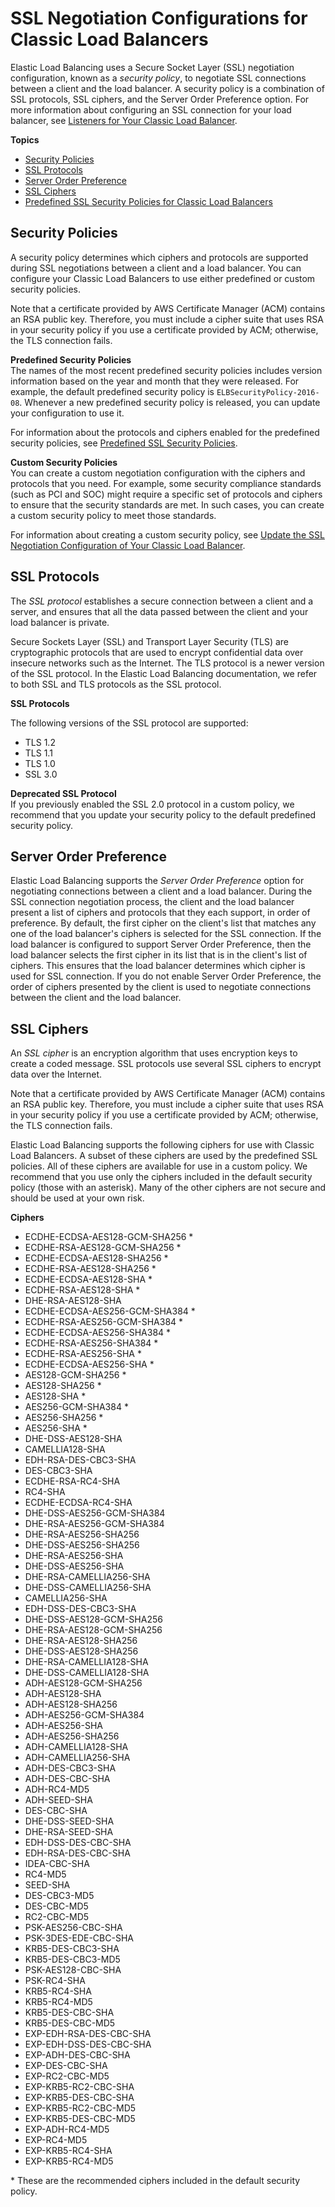 # SSL Negotiation Configurations for Classic Load Balancers<a name="elb-ssl-security-policy"></a>

Elastic Load Balancing uses a Secure Socket Layer \(SSL\) negotiation configuration, known as a *security policy*, to negotiate SSL connections between a client and the load balancer\. A security policy is a combination of SSL protocols, SSL ciphers, and the Server Order Preference option\. For more information about configuring an SSL connection for your load balancer, see [Listeners for Your Classic Load Balancer](elb-listener-config.md)\.

**Topics**
+ [Security Policies](#security-policy-types)
+ [SSL Protocols](#ssl-protocols)
+ [Server Order Preference](#server-order-preference)
+ [SSL Ciphers](#ssl-ciphers)
+ [Predefined SSL Security Policies for Classic Load Balancers](elb-security-policy-table.md)

## Security Policies<a name="security-policy-types"></a>

A security policy determines which ciphers and protocols are supported during SSL negotiations between a client and a load balancer\. You can configure your Classic Load Balancers to use either predefined or custom security policies\.

Note that a certificate provided by AWS Certificate Manager \(ACM\) contains an RSA public key\. Therefore, you must include a cipher suite that uses RSA in your security policy if you use a certificate provided by ACM; otherwise, the TLS connection fails\.

**Predefined Security Policies**  
The names of the most recent predefined security policies includes version information based on the year and month that they were released\. For example, the default predefined security policy is `ELBSecurityPolicy-2016-08`\. Whenever a new predefined security policy is released, you can update your configuration to use it\.

For information about the protocols and ciphers enabled for the predefined security policies, see [Predefined SSL Security Policies](elb-security-policy-table.md)\.

**Custom Security Policies**  
You can create a custom negotiation configuration with the ciphers and protocols that you need\. For example, some security compliance standards \(such as PCI and SOC\) might require a specific set of protocols and ciphers to ensure that the security standards are met\. In such cases, you can create a custom security policy to meet those standards\.

For information about creating a custom security policy, see [Update the SSL Negotiation Configuration of Your Classic Load Balancer](ssl-config-update.md)\.

## SSL Protocols<a name="ssl-protocols"></a>

The *SSL protocol* establishes a secure connection between a client and a server, and ensures that all the data passed between the client and your load balancer is private\.

Secure Sockets Layer \(SSL\) and Transport Layer Security \(TLS\) are cryptographic protocols that are used to encrypt confidential data over insecure networks such as the Internet\. The TLS protocol is a newer version of the SSL protocol\. In the Elastic Load Balancing documentation, we refer to both SSL and TLS protocols as the SSL protocol\.

**SSL Protocols**

The following versions of the SSL protocol are supported:
+ TLS 1\.2
+ TLS 1\.1
+ TLS 1\.0
+ SSL 3\.0

**Deprecated SSL Protocol**  
If you previously enabled the SSL 2\.0 protocol in a custom policy, we recommend that you update your security policy to the default predefined security policy\.

## Server Order Preference<a name="server-order-preference"></a>

Elastic Load Balancing supports the *Server Order Preference* option for negotiating connections between a client and a load balancer\. During the SSL connection negotiation process, the client and the load balancer present a list of ciphers and protocols that they each support, in order of preference\. By default, the first cipher on the client's list that matches any one of the load balancer's ciphers is selected for the SSL connection\. If the load balancer is configured to support Server Order Preference, then the load balancer selects the first cipher in its list that is in the client's list of ciphers\. This ensures that the load balancer determines which cipher is used for SSL connection\. If you do not enable Server Order Preference, the order of ciphers presented by the client is used to negotiate connections between the client and the load balancer\.

## SSL Ciphers<a name="ssl-ciphers"></a>

An *SSL cipher* is an encryption algorithm that uses encryption keys to create a coded message\. SSL protocols use several SSL ciphers to encrypt data over the Internet\.

Note that a certificate provided by AWS Certificate Manager \(ACM\) contains an RSA public key\. Therefore, you must include a cipher suite that uses RSA in your security policy if you use a certificate provided by ACM; otherwise, the TLS connection fails\.

Elastic Load Balancing supports the following ciphers for use with Classic Load Balancers\. A subset of these ciphers are used by the predefined SSL policies\. All of these ciphers are available for use in a custom policy\. We recommend that you use only the ciphers included in the default security policy \(those with an asterisk\)\. Many of the other ciphers are not secure and should be used at your own risk\.

**Ciphers**
+ ECDHE\-ECDSA\-AES128\-GCM\-SHA256 \*
+ ECDHE\-RSA\-AES128\-GCM\-SHA256 \*
+ ECDHE\-ECDSA\-AES128\-SHA256 \*
+ ECDHE\-RSA\-AES128\-SHA256 \*
+ ECDHE\-ECDSA\-AES128\-SHA \*
+ ECDHE\-RSA\-AES128\-SHA \*
+ DHE\-RSA\-AES128\-SHA
+ ECDHE\-ECDSA\-AES256\-GCM\-SHA384 \*
+ ECDHE\-RSA\-AES256\-GCM\-SHA384 \*
+ ECDHE\-ECDSA\-AES256\-SHA384 \*
+ ECDHE\-RSA\-AES256\-SHA384 \*
+ ECDHE\-RSA\-AES256\-SHA \*
+ ECDHE\-ECDSA\-AES256\-SHA \*
+ AES128\-GCM\-SHA256 \*
+ AES128\-SHA256 \*
+ AES128\-SHA \*
+ AES256\-GCM\-SHA384 \*
+ AES256\-SHA256 \*
+ AES256\-SHA \*
+ DHE\-DSS\-AES128\-SHA
+ CAMELLIA128\-SHA
+ EDH\-RSA\-DES\-CBC3\-SHA
+ DES\-CBC3\-SHA
+ ECDHE\-RSA\-RC4\-SHA
+ RC4\-SHA
+ ECDHE\-ECDSA\-RC4\-SHA
+ DHE\-DSS\-AES256\-GCM\-SHA384
+ DHE\-RSA\-AES256\-GCM\-SHA384
+ DHE\-RSA\-AES256\-SHA256
+ DHE\-DSS\-AES256\-SHA256
+ DHE\-RSA\-AES256\-SHA
+ DHE\-DSS\-AES256\-SHA
+ DHE\-RSA\-CAMELLIA256\-SHA
+ DHE\-DSS\-CAMELLIA256\-SHA
+ CAMELLIA256\-SHA
+ EDH\-DSS\-DES\-CBC3\-SHA
+ DHE\-DSS\-AES128\-GCM\-SHA256
+ DHE\-RSA\-AES128\-GCM\-SHA256
+ DHE\-RSA\-AES128\-SHA256
+ DHE\-DSS\-AES128\-SHA256
+ DHE\-RSA\-CAMELLIA128\-SHA
+ DHE\-DSS\-CAMELLIA128\-SHA
+ ADH\-AES128\-GCM\-SHA256
+ ADH\-AES128\-SHA
+ ADH\-AES128\-SHA256
+ ADH\-AES256\-GCM\-SHA384
+ ADH\-AES256\-SHA
+ ADH\-AES256\-SHA256
+ ADH\-CAMELLIA128\-SHA
+ ADH\-CAMELLIA256\-SHA
+ ADH\-DES\-CBC3\-SHA
+ ADH\-DES\-CBC\-SHA
+ ADH\-RC4\-MD5
+ ADH\-SEED\-SHA
+ DES\-CBC\-SHA
+ DHE\-DSS\-SEED\-SHA
+ DHE\-RSA\-SEED\-SHA
+ EDH\-DSS\-DES\-CBC\-SHA
+ EDH\-RSA\-DES\-CBC\-SHA
+ IDEA\-CBC\-SHA
+ RC4\-MD5
+ SEED\-SHA
+ DES\-CBC3\-MD5
+ DES\-CBC\-MD5
+ RC2\-CBC\-MD5
+ PSK\-AES256\-CBC\-SHA
+ PSK\-3DES\-EDE\-CBC\-SHA
+ KRB5\-DES\-CBC3\-SHA
+ KRB5\-DES\-CBC3\-MD5
+ PSK\-AES128\-CBC\-SHA
+ PSK\-RC4\-SHA
+ KRB5\-RC4\-SHA
+ KRB5\-RC4\-MD5
+ KRB5\-DES\-CBC\-SHA
+ KRB5\-DES\-CBC\-MD5
+ EXP\-EDH\-RSA\-DES\-CBC\-SHA
+ EXP\-EDH\-DSS\-DES\-CBC\-SHA
+ EXP\-ADH\-DES\-CBC\-SHA
+ EXP\-DES\-CBC\-SHA
+ EXP\-RC2\-CBC\-MD5
+ EXP\-KRB5\-RC2\-CBC\-SHA
+ EXP\-KRB5\-DES\-CBC\-SHA
+ EXP\-KRB5\-RC2\-CBC\-MD5
+ EXP\-KRB5\-DES\-CBC\-MD5
+ EXP\-ADH\-RC4\-MD5
+ EXP\-RC4\-MD5
+ EXP\-KRB5\-RC4\-SHA
+ EXP\-KRB5\-RC4\-MD5

\* These are the recommended ciphers included in the default security policy\.